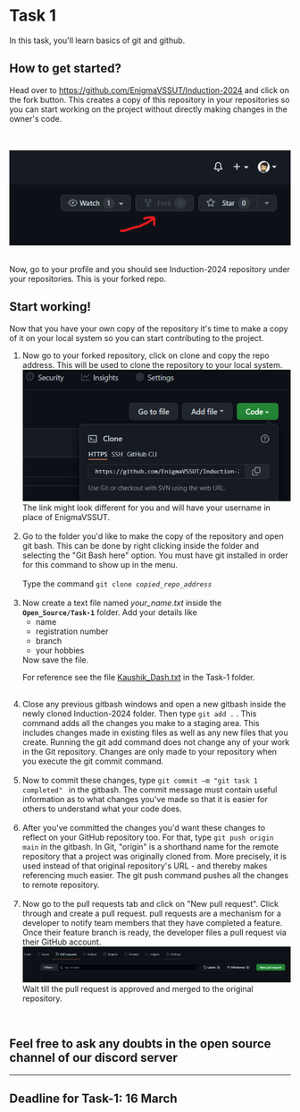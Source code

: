 # Task 1

In this task, you'll learn basics of git and github.

## How to get started?
Head over to https://github.com/EnigmaVSSUT/Induction-2024 and click on the fork button. This creates a copy of this repository in your repositories so you can start working on the project without directly making changes in the owner's code.

 <br/>
 <br/>
<img src='assets/i1.png'>
 <br/>
 <br/>

Now, go to your profile and you should see Induction-2024 repository under your repositories. This is your forked repo.

## Start working! 

Now that you have your own copy of the repository it's time to make a copy of it on your local system so you can start contributing to the project. 

 
<ol>

<li>Now go to your forked repository, click on clone and copy the repo address. This will be used to clone the repository to your local system. </li>
<img src="assets/i2.png">
<br/>
The link might look different for you and will have your username in place of EnigmaVSSUT.
<br/>
<br/>
 
 <li>Go to the folder you'd like to make the copy of the repository and open git bash.
This can be done by right clicking inside the folder and selecting the "Git Bash here" option. You must have git installed in order for this command to show up in the menu.  </li>
<br/>
Type the command <code>git clone <i>copied_repo_address</i></code>
<br/>
<br/>


<li>Now create a text file named <i>your_name.txt</i> inside the <code><b>Open_Source/Task-1</b></code> folder. Add your details like <ul><li>name</li> <li>registration number</li><li>branch</li> <li>your hobbies</li> </ul>Now save the file.
 
For reference see the file [Kaushik_Dash.txt](Kaushik_Dash.txt) in the Task-1 folder.
<br/>
<br/>

<li>Close any previous gitbash windows and open a new gitbash inside the newly cloned Induction-2024 folder. Then type <code>git add .</code> . This command adds all the changes you make to a staging area. This includes changes made in existing files as well as any new files that you create. Running the git add command does not change any of your work in the Git repository. Changes are only made to your repository when you execute the git commit command. </li>
<br/>

<li>Now to commit these changes, type <code>git commit –m "git task 1 completed" </code> in the gitbash.  The commit message must contain useful information as to what changes you've made so that it is easier for others to understand what your code does. </li>
<br/>

<li>After you've committed the changes you'd want these changes to reflect on your GitHub repository too. For that, type <code>git push origin main</code> in the gitbash. In Git, "origin" is a shorthand name for the remote repository that a project was originally cloned from. More precisely, it is used instead of that original repository's URL - and thereby makes referencing much easier. The git push command pushes all the changes to remote repository.</li> 
<br/>

<li>Now go to the pull requests tab and click on "New pull request". Click through and create a pull request.  pull requests are a mechanism for a developer to notify team members that they have completed a feature. Once their feature branch is ready, the developer files a pull request via their GitHub account.  </li>
<img src="assets/i3.png">
<br/>
Wait till the pull request is approved and merged to the original repository.

</ol>
<br/>

## Feel free to ask any doubts in the open source channel of our discord server

<hr>

## Deadline for Task-1: 16 March
<br/><br/>
